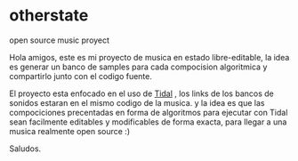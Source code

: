 # otherstate
open source music proyect

Hola amigos, este es mi proyecto de musica en estado libre-editable, la idea es generar un banco de samples para cada compocision algoritmica y compartirlo junto con el codigo fuente.

El proyecto esta enfocado en el uso de <a href="http://tidal.lurk.org/">Tidal</a> , los links de los bancos de sonidos estaran en el mismo codigo de la musica. y la idea es que las compociciones precentadas en forma de algoritmos para ejecutar con Tidal sean facilmente editables y modificables de forma exacta, para llegar a una musica realmente open source :)

Saludos.

